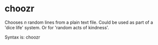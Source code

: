 # choozr
Chooses _n_ random lines from a plain text file.  Could be used as part of a 'dice life' system.  Or for 'random acts of kindness'.

Syntax is:
choozr <number of lines to choose> <plain text file to choose from>
